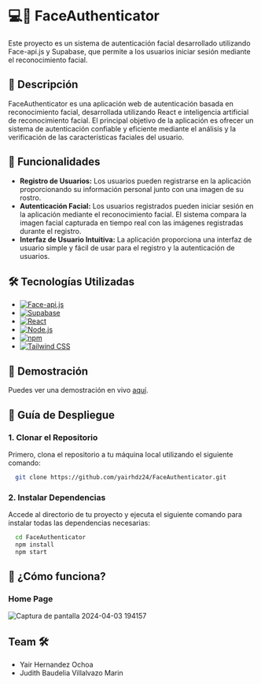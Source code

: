 # 💻🔐 FaceAuthenticator

Este proyecto es un sistema de autenticación facial desarrollado utilizando Face-api.js y Supabase, que permite a los usuarios iniciar sesión mediante el reconocimiento facial.

## 📝 Descripción

FaceAuthenticator es una aplicación web de autenticación basada en reconocimiento facial, desarrollada utilizando React e inteligencia artificial de reconocimiento facial. El principal objetivo de la aplicación es ofrecer un sistema de autenticación confiable y eficiente mediante el análisis y la verificación de las características faciales del usuario.

## 🚀 Funcionalidades

- **Registro de Usuarios:** Los usuarios pueden registrarse en la aplicación proporcionando su información personal junto con una imagen de su rostro.
- **Autenticación Facial:** Los usuarios registrados pueden iniciar sesión en la aplicación mediante el reconocimiento facial. El sistema compara la imagen facial capturada en tiempo real con las imágenes registradas durante el registro.
- **Interfaz de Usuario Intuitiva:** La aplicación proporciona una interfaz de usuario simple y fácil de usar para el registro y la autenticación de usuarios.


## 🛠️ Tecnologías Utilizadas

- [![Face-api.js](https://img.shields.io/badge/Face--api.js-%23000?style=for-the-badge&logo=javascript&logoColor=white)](https://github.com/justadudewhohacks/face-api.js)
- [![Supabase](https://img.shields.io/badge/Supabase-%2300B289?style=for-the-badge&logo=supabase&logoColor=white)](https://supabase.io/)
- [![React](https://img.shields.io/badge/React-%2361DAFB?style=for-the-badge&logo=react&logoColor=black)](https://reactjs.org/)
- [![Node.js](https://img.shields.io/badge/Node.js-%23339933?style=for-the-badge&logo=node.js&logoColor=white)](https://nodejs.org/)
- [![npm](https://img.shields.io/badge/npm-%23000000?style=for-the-badge&logo=npm&logoColor=white)](https://www.npmjs.com/)
- [![Tailwind CSS](https://img.shields.io/badge/Tailwind%20CSS-%2338B2AC?style=for-the-badge&logo=tailwind-css&logoColor=white)](https://tailwindcss.com/)

## 🚀 Demostración

Puedes ver una demostración en vivo [aquí](https://faceauthenticator.netlify.app/).

## 🚀 Guía de Despliegue
 ### 1. Clonar el Repositorio
Primero, clona el repositorio a tu máquina local utilizando el siguiente comando:

```bash
  git clone https://github.com/yairhdz24/FaceAuthenticator.git
```

### 2. Instalar Dependencias
Accede al directorio de tu proyecto y ejecuta el siguiente comando para instalar todas las dependencias necesarias:

```bash
  cd FaceAuthenticator
  npm install
  npm start
```
    
## 🚀 ¿Cómo funciona?
  ### Home Page
  ![Captura de pantalla 2024-04-03 194157](https://github.com/judith-vm/MiCV/assets/157530840/4bf3166a-3d51-4dc5-a8fd-532fb3cbd8b0)

## Team 🛠️
- Yair Hernandez Ochoa
- Judith Baudelia Villalvazo Marin
